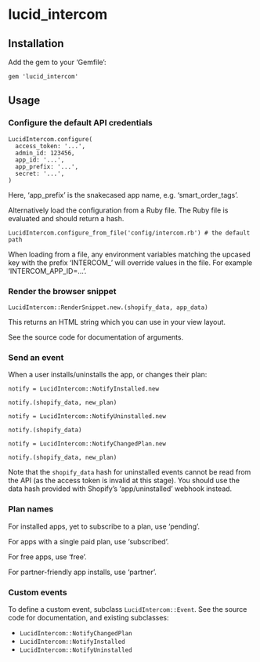 lucid_intercom
==============

Installation
------------

Add the gem to your ‘Gemfile’:

    gem 'lucid_intercom'


Usage
-----

### Configure the default API credentials

    LucidIntercom.configure(
      access_token: '...',
      admin_id: 123456,
      app_id: '...',
      app_prefix: '...',
      secret: '...',
    )

Here, ‘app_prefix’ is the snakecased app name, e.g. ‘smart_order_tags’.

Alternatively load the configuration from a Ruby file. The Ruby
file is evaluated and should return a hash.

    LucidIntercom.configure_from_file('config/intercom.rb') # the default path

When loading from a file, any environment variables matching the
upcased key with the prefix ‘INTERCOM_’ will override values in the
file. For example ‘INTERCOM_APP_ID=...’.


### Render the browser snippet

    LucidIntercom::RenderSnippet.new.(shopify_data, app_data)

This returns an HTML string which you can use in your view layout.

See the source code for documentation of arguments.


### Send an event

When a user installs/uninstalls the app, or changes their plan:

    notify = LucidIntercom::NotifyInstalled.new

    notify.(shopify_data, new_plan)

    notify = LucidIntercom::NotifyUninstalled.new

    notify.(shopify_data)

    notify = LucidIntercom::NotifyChangedPlan.new

    notify.(shopify_data, new_plan)

Note that the `shopify_data` hash for uninstalled events cannot be
read from the API (as the access token is invalid at this stage).
You should use the data hash provided with Shopify’s ‘app/uninstalled’
webhook instead.


### Plan names

For installed apps, yet to subscribe to a plan, use ‘pending’.

For apps with a single paid plan, use ‘subscribed’.

For free apps, use ‘free’.

For partner-friendly app installs, use ‘partner’.


### Custom events

To define a custom event, subclass `LucidIntercom::Event`. See the
source code for documentation, and existing subclasses:

* `LucidIntercom::NotifyChangedPlan`
* `LucidIntercom::NotifyInstalled`
* `LucidIntercom::NotifyUninstalled`
